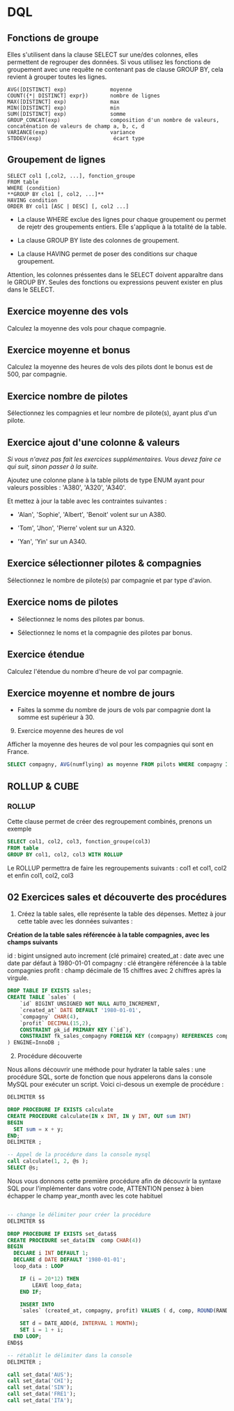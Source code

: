 # DQL

## Fonctions de groupe

Elles s'utilisent dans la clause SELECT sur une/des colonnes, elles permettent de regrouper des données. Si vous utilisez les fonctions de groupement avec une requête ne contenant pas de clause GROUP BY, cela revient à grouper toutes les lignes.

```text
AVG([DISTINCT] exp)              moyenne
COUNT({*| DISTINCT] expr})       nombre de lignes
MAX([DISTINCT] exp)              max
MIN([DISTINCT] exp)              min
SUM([DISTINCT] exp)              somme
GROUP_CONCAT(exp)                composition d'un nombre de valeurs, concaténation de valeurs de champ a, b, c, d
VARIANCE(exp)                    variance
STDDEV(exp)                       écart type

```
## Groupement de lignes

```text
SELECT col1 [,col2, ...], fonction_groupe
FROM table
WHERE (condition)
**GROUP BY clo1 [, col2, ...]**
HAVING condition
ORDER BY col1 [ASC | DESC] [, col2 ...]
```

- La clause WHERE exclue des lignes pour chaque groupement ou permet de rejetr des groupements entiers. Elle s'applique à la totalité de la table.

- La clause GROUP BY liste des colonnes de groupement.

- La clause HAVING permet de poser des conditions sur chaque groupement.

Attention, les colonnes préssentes dans le SELECT doivent apparaître dans le GROUP BY. Seules des fonctions ou expressions peuvent exister en plus dans le SELECT.

## Exercice moyenne des vols

Calculez la moyenne des vols pour chaque compagnie.

## Exercice moyenne et bonus

Calculez la moyenne des heures de vols des pilots dont le bonus est de 500,
par compagnie.

## Exercice nombre de pilotes

Sélectionnez les compagnies et leur nombre de pilote(s), ayant plus d'un pilote.

## Exercice ajout d'une colonne & valeurs

*Si vous n'avez pas fait les exercices supplémentaires. Vous devez faire ce qui suit, sinon passer à la suite.*

Ajoutez une colonne plane à la table pilots de type ENUM ayant pour valeurs possibles :
'A380', 'A320', 'A340'.

Et mettez à jour la table avec les contraintes suivantes :

- 'Alan', 'Sophie', 'Albert', 'Benoit' volent sur un A380.

- 'Tom', 'Jhon', 'Pierre' volent sur un A320.

- 'Yan', 'Yin' sur un A340.

## Exercice sélectionner pilotes & compagnies

Sélectionnez le nombre de pilote(s) par compagnie et par type d'avion.

## Exercice noms de pilotes

- Sélectionnez le noms des pilotes par bonus.

- Sélectionnez le noms et la compagnie des pilotes par bonus.

## Exercice étendue

Calculez l'étendue du nombre d'heure de vol par compagnie.

## Exercice moyenne et nombre de jours

- Faites la somme du nombre de jours de vols par compagnie dont la somme est supérieur à 30.

09. Exercice moyenne des heures de vol

Afficher la moyenne des heures de vol pour les compagnies qui sont en France.

```sql
SELECT compagny, AVG(numflying) as moyenne FROM pilots WHERE compagny IN (SELECT comp FROM compagnies WHERE city in ('France','australie')) GROUP BY compagny;
```

## ROLLUP & CUBE

### ROLLUP

Cette clause permet de créer des regroupement combinés, prenons un exemple 

```sql
SELECT col1, col2, col3, fonction_groupe(col3)
FROM table
GROUP BY col1, col2, col3 WITH ROLLUP
```

Le ROLLUP permettra de faire les regroupements suivants : col1 et col1, col2 et enfin col1, col2, col3

## 02 Exercices sales et découverte des procédures

1. Créez la table sales, elle représente la table des dépenses. Mettez à jour cette table avec les données suivantes :

**Création de la table sales référencée à la table compagnies, avec les champs suivants**

id : bigint unsigned auto increment (clé primaire)
created_at : date avec une date par défaut à 1980-01-01
compagny : clé étrangère référencée à la table compagnies
profit : champ décimale de 15 chiffres avec 2 chiffres après la virgule.
```sql
DROP TABLE IF EXISTS sales;
CREATE TABLE `sales` (
    `id` BIGINT UNSIGNED NOT NULL AUTO_INCREMENT,
    `created_at` DATE DEFAULT '1980-01-01',
    `compagny` CHAR(4),
    `profit` DECIMAL(15,2),
    CONSTRAINT pk_id PRIMARY KEY (`id`),
	CONSTRAINT fk_sales_compagny FOREIGN KEY (compagny) REFERENCES compagnies(`comp`)
) ENGINE=InnoDB ;
```


2. Procédure découverte 

Nous allons découvrir une méthode pour hydrater la table sales : une procédure SQL, sorte de fonction que nous appelerons dans la console MySQL pour exécuter un script. Voici ci-desous un exemple de procédure :

```sql
DELIMITER $$

DROP PROCEDURE IF EXISTS calculate 
CREATE PROCEDURE calculate(IN x INT, IN y INT, OUT sum INT)
BEGIN
  SET sum = x + y;
END;
DELIMITER ;

-- Appel de la procédure dans la console mysql
call calculate(1, 2, @s );
SELECT @s;
```

Nous vous donnons cette première procédure afin de découvrir la syntaxe SQL pour l'implémenter dans votre code, ATTENTION pensez à bien échapper le champ year_month avec les cote habituel

```sql

-- change le délimiter pour créer la procédure
DELIMITER $$

DROP PROCEDURE IF EXISTS set_data$$
CREATE PROCEDURE set_data(IN  comp CHAR(4))
BEGIN
  DECLARE i INT DEFAULT 1;
  DECLARE d DATE DEFAULT '1980-01-01';
  loop_data : LOOP

    IF (i = 20*12) THEN
        LEAVE loop_data;
    END IF;

    INSERT INTO 
    `sales` (created_at, compagny, profit) VALUES ( d, comp, ROUND(RAND()*15 * 100000, 2 ));

    SET d = DATE_ADD(d, INTERVAL 1 MONTH);
    SET i = 1 + i;
  END LOOP; 
END$$

-- rétablit le délimiter dans la console
DELIMITER ;

call set_data('AUS');
call set_data('CHI');
call set_data('SIN');
call set_data('FRE1');
call set_data('ITA');
```
